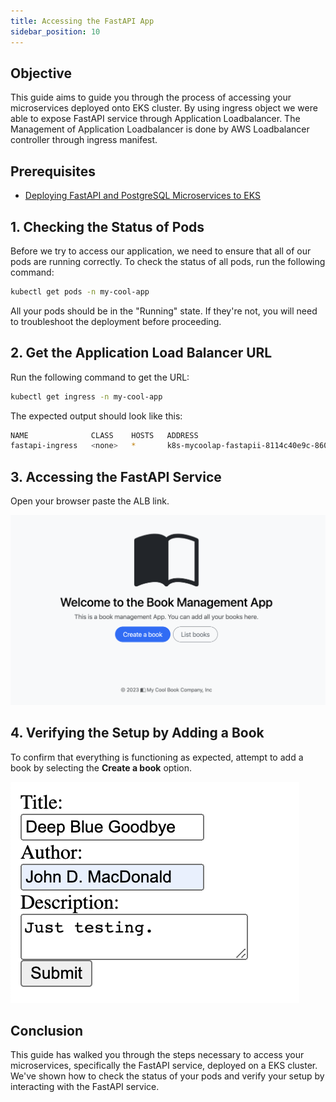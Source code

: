```yaml
---
title: Accessing the FastAPI App
sidebar_position: 10
---
```


## Objective

This guide aims to guide you through the process of accessing your microservices deployed onto EKS cluster. By using ingress object we were able to expose FastAPI service through Application Loadbalancer. The Management of Application Loadbalancer is done by AWS Loadbalancer controller through ingress manifest.

## Prerequisites

- [Deploying FastAPI and PostgreSQL Microservices to EKS](./deploy-app.md)


## 1. Checking the Status of Pods

Before we try to access our application, we need to ensure that all of our pods are running correctly. To check the status of all pods, run the following command:

```bash
kubectl get pods -n my-cool-app
```
All your pods should be in the "Running" state. If they're not, you will need to troubleshoot the deployment before proceeding.

## 2. Get the Application Load Balancer URL

Run the following command to get the URL:

```bash
kubectl get ingress -n my-cool-app
```

The expected output should look like this:

```bash
NAME              CLASS    HOSTS   ADDRESS                                                                  PORTS   AGE
fastapi-ingress   <none>   *       k8s-mycoolap-fastapii-8114c40e9c-860636650.us-west-2.elb.amazonaws.com   80      3m17s
```

## 3. Accessing the FastAPI Service

Open your browser paste the ALB link.

![](app-home.png)

## 4. Verifying the Setup by Adding a Book

To confirm that everything is functioning as expected, attempt to add a book by selecting the **Create a book** option.

![Image](app-create-book.png)

## Conclusion

This guide has walked you through the steps necessary to access your microservices, specifically the FastAPI service, deployed on a EKS cluster. We've shown how to check the status of your pods and verify your setup by interacting with the FastAPI service.